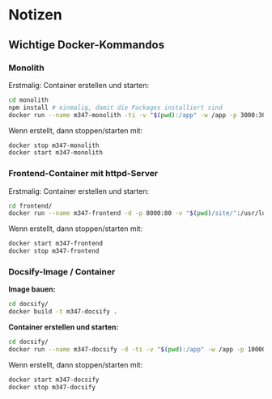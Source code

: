 # Notizen

## Wichtige Docker-Kommandos

### Monolith

Erstmalig: Container erstellen und starten:

```sh
cd monolith
npm install # einmalig, damit die Packages installiert sind
docker run --name m347-monolith -ti -v "$(pwd):/app" -w /app -p 3000:3000 node:20 node server.js
```

Wenn erstellt, dann stoppen/starten mit:

```sh
docker stop m347-monolith
docker start m347-monolith
```

### Frontend-Container mit httpd-Server

Erstmalig: Container erstellen und starten:

```sh
cd frontend/
docker run --name m347-frontend -d -p 8000:80 -v "$(pwd)/site/":/usr/local/apache2/htdocs/ httpd
```

Wenn erstellt, dann stoppen/starten mit:

```sh
docker start m347-frontend
docker stop m347-frontend
```

### Docsify-Image / Container

**Image bauen:**

```sh
cd docsify/
docker build -t m347-docsify .
```

**Container erstellen und starten:**

```sh
cd docsify/
docker run --name m347-docsify -d -ti -v "$(pwd):/app" -w /app -p 10000:10000 m347-docsify
```

Wenn erstellt, dann stoppen/starten mit:

```sh
docker start m347-docsify
docker stop m347-docsify
```